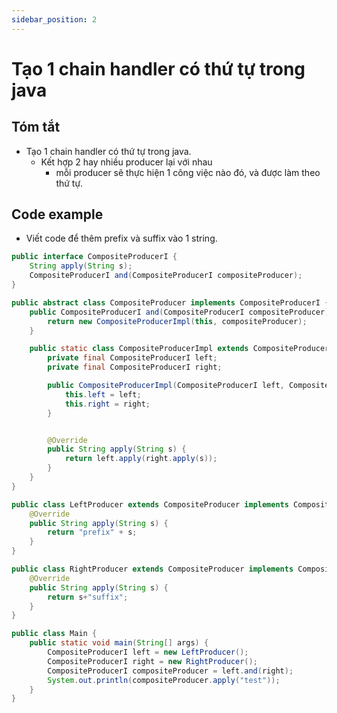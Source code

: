 ```yaml
---
sidebar_position: 2
---
```


# Tạo 1 chain handler có thứ tự trong java

## Tóm tắt
- Tạo 1 chain handler có thứ tự trong java.
  - Kết hợp 2 hay nhiều producer lại với nhau
    - mỗi producer sẽ thực hiện 1 công việc nào đó, và được làm theo thứ tự.

## Code example 
- Viết code để thêm prefix và suffix vào 1 string.
```java
public interface CompositeProducerI {
    String apply(String s);
    CompositeProducerI and(CompositeProducerI compositeProducer);
}
```

```java
public abstract class CompositeProducer implements CompositeProducerI {
    public CompositeProducerI and(CompositeProducerI compositeProducer) {
        return new CompositeProducerImpl(this, compositeProducer);
    }

    public static class CompositeProducerImpl extends CompositeProducer{
        private final CompositeProducerI left;
        private final CompositeProducerI right;

        public CompositeProducerImpl(CompositeProducerI left, CompositeProducerI right) {
            this.left = left;
            this.right = right;
        }


        @Override
        public String apply(String s) {
            return left.apply(right.apply(s));
        }
    }
}
```

```java
public class LeftProducer extends CompositeProducer implements CompositeProducerI{
    @Override
    public String apply(String s) {
        return "prefix" + s;
    }
}
```

```java
public class RightProducer extends CompositeProducer implements CompositeProducerI {
    @Override
    public String apply(String s) {
        return s+"suffix";
    }
}
```
```java
public class Main {
    public static void main(String[] args) {
        CompositeProducerI left = new LeftProducer();
        CompositeProducerI right = new RightProducer();
        CompositeProducerI compositeProducer = left.and(right);
        System.out.println(compositeProducer.apply("test"));
    }
}
```